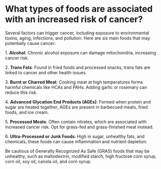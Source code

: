 # What types of foods are associated with an increased risk of cancer?

Several factors can trigger cancer, including exposure to environmental toxins, aging, infections, and pollution. Here are six main foods that may potentially cause cancer:

1\. **Alcohol**: Chronic alcohol exposure can damage mitochondria, increasing cancer risk.

2\. **Trans Fats**: Found in fried foods and processed snacks, trans fats are linked to cancer and other health issues.

3\. **Burnt or Charred Meat**: Cooking meat at high temperatures forms harmful chemicals like HCAs and PAHs. Adding garlic or rosemary can reduce this risk.

4\. **Advanced Glycation End Products (AGEs)**: Formed when protein and sugar are heated together, AGEs are present in barbecued meats, fried foods, and ice cream.

5\. **Processed Meats**: Often contain nitrates, which are associated with increased cancer risk. Opt for grass-fed and grass-finished meat instead.

6\. **Ultra-Processed or Junk Foods**: High in sugar, unhealthy fats, and chemicals, these foods can cause inflammation and nutrient depletion.

Be cautious of Generally Recognized As Safe (GRAS) foods that may be unhealthy, such as maltodextrin, modified starch, high fructose corn syrup, corn oil, soy oil, canola oil, and corn syrup.